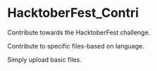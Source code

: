 # HacktoberFest_Contri
Contribute towards the HacktoberFest challenge.



Contribute to specific files-based on language.


Simply upload basic files.
